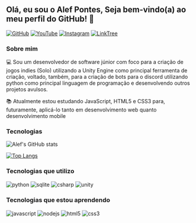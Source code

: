 ## Olá, eu sou o Alef Pontes, Seja bem-vindo(a) ao meu perfil do GitHub! 👋

[![GitHub](https://img.shields.io/badge/GitHub-100000?style=for-the-badge&logo=github&logoColor=white)](https://github.com/AlefPontes) [![YouTube](https://img.shields.io/badge/YouTube-FF0000?style=for-the-badge&logo=youtube&logoColor=white)](https://www.youtube.com/channel/UCiNYo9uYS6ek8GNDG-eM5og) [![Instagram](https://img.shields.io/badge/Instagram-E4405F?style=for-the-badge&logo=instagram&logoColor=white)](https://www.instagram.com/shadoweditzx_/) [![LinkTree](https://img.shields.io/badge/linktree-39E09B?style=for-the-badge&logo=linktree&logoColor=white)](https://linkr.bio/AlefPontes)

### Sobre mim

💻 Sou um desenvolvedor de software júnior com foco para a criação de jogos indies (Solo) utilizando a Unity Engine como principal ferramenta de criação, voltado, também, para a criação de bots para o discord utilizando python como principal linguagem de programação e desenvolvendo outros projetos avulsos.

📚 Atualmente estou estudando JavaScript, HTML5 e CSS3 para, futuramente, aplicá-lo tanto em desenvolvimento web quanto desenvolvimento mobile

### Tecnologias

![Alef's GitHub stats](https://github-readme-stats.vercel.app/api?username=AlefPontes&show_icons=true&theme=dracula)

[![Top Langs](https://github-readme-stats.vercel.app/api/top-langs/?username=AlefPontes&layout=compact)](https://github.com/anuraghazra/github-readme-stats)

### Tecnologias que utilizo
<div style="display: inline_block">
    <img align="center" alt="python" src="https://img.shields.io/badge/Python-3776AB?style=for-the-badge&logo=python&logoColor=white" />
    <img align="center" alt="sqlite" src="https://img.shields.io/badge/SQLite-07405E?style=for-the-badge&logo=sqlite&logoColor=white" />
    <img align="center" alt="csharp" src="https://img.shields.io/badge/C%23-239120?style=for-the-badge&logo=c-sharp&logoColor=white" />
    <img align="center" alt="unity" src="https://img.shields.io/badge/Unity-100000?style=for-the-badge&logo=unity&logoColor=white" />
</div>

### Tecnologias que estou aprendendo
<div style="display: inline_block">
    <img align="center" alt="javascript" src="https://img.shields.io/badge/JavaScript-323330?style=for-the-badge&logo=javascript&logoColor=F7DF1E" />
    <img align="center" alt="nodejs" src="https://img.shields.io/badge/Node.js-43853D?style=for-the-badge&logo=node.js&logoColor=white" />
    <img align="center" alt="html5" src="https://img.shields.io/badge/HTML5-E34F26?style=for-the-badge&logo=html5&logoColor=white" />
    <img align="center" alt="css3" src="https://img.shields.io/badge/CSS-239120?&style=for-the-badge&logo=css3&logoColor=white" />
</div>
